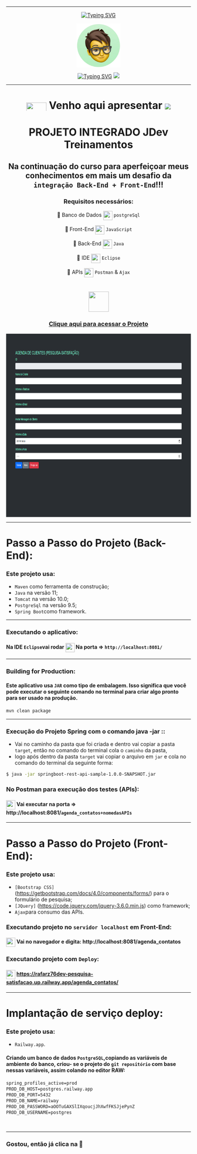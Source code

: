 ***

<div align="center">

[![Typing SVG](https://readme-typing-svg.herokuapp.com?font=Fira+Code&weight=700&size=25&pause=1000&color=6035DF&center=true&vCenter=true&width=435&lines=Olá👋+sou+Rafael+Raizer)](https://git.io/typing-svg)

<img height="120em" src="images/ImagemDevRafa.png"  align="center">

<a href="https://git.io/typing-svg" align="center"><img src="https://readme-typing-svg.herokuapp.com?font=Fira+Code&weight=700&size=24&pause=1000&color=120A2A&center=true&vCenter=true&width=435&lines=Desenvolvedor+Front+End+Júnior" alt="Typing SVG" /></a>  <img src="https://media.giphy.com/media/l1J9sBOqBIvnafnUc/giphy.gif" width="70">

***
# <img src="https://media.giphy.com/media/XwcRflO9HD0Sk6RaRM/giphy.gif" align="center" height="25" width="55"> Venho aqui apresentar <img src="https://media.giphy.com/media/LmqitTYGsNMiWu3VWO/giphy.gif" align="center" width="65"> 


  # PROJETO INTEGRADO JDev Treinamentos

## Na continuação do curso para  aperfeiçoar meus conhecimentos em mais um desafio da ```integração Back-End + Front-End```!!!

 ### Requisitos necessários:

🎯 Banco de Dados <img src="https://media.giphy.com/media/fXQqNrqKATCNwq6zin/giphy.gif" align="center" height="25" width="25"> ```postgreSql``` 

🎯 Front-End <img src="https://media.giphy.com/media/fXQqNrqKATCNwq6zin/giphy.gif" align="center" height="25" width="25"> ```JavaScript``` 

🎯 Back-End <img src="https://media.giphy.com/media/fXQqNrqKATCNwq6zin/giphy.gif" align="center" height="25" width="25"> ```Java```

🎯 IDE <img src="https://media.giphy.com/media/fXQqNrqKATCNwq6zin/giphy.gif" align="center" height="25" width="25"> ```Eclipse```

🎯 APIs <img src="https://media.giphy.com/media/fXQqNrqKATCNwq6zin/giphy.gif" align="center" height="25" width="25"> ```Postman``` & ```Ajax```

# <div align="center">
# <img src="https://media.giphy.com/media/9TFBxN300KpCUI6sBD/giphy.gif" align="center" height="55" width="55"> 
### [Clique aqui para acessar o Projeto](https://rafarz76dev-pesquisa-satisfacao.up.railway.app/agenda_contatos/)
 
  <img src="images/AGENDA-CLIENTES.png" align="center" height="500em" width="100%" href="https://rafarz76dev-pesquisa-satisfacao.up.railway.app/agenda_contatos/">

***
<div align="left">
  
# Passo a Passo do Projeto (Back-End):
### Este projeto usa:
- `Maven` como ferramenta de construção;
- `Java` na versão 11;
- `Tomcat` na versão 10.0;
- `PostgreSql` na versão 9.5;
- `Spring Boot`como framework.


---
### Executando o aplicativo:
#### Na IDE `Eclipse`vai rodar <img src="https://media.giphy.com/media/XwcRflO9HD0Sk6RaRM/giphy.gif" align="center" height="25" width="25"> Na porta => `http://localhost:8081/`
---
### Building for Production:
#### Este aplicativo usa `JAR` como tipo de embalagem. Isso significa que você pode executar o seguinte comando no terminal para criar algo pronto para ser usado na produção.

```bash
mvn clean package
```
---
### Execução do Projeto  Spring com o  comando java -jar ::
- Vai no caminho da pasta que foi criada e dentro vai copiar a pasta `target`, então no comando do terminal cola o `caminho` da pasta,
- logo após dentro da pasta `target` vai copiar o arquivo em `jar` e cola no comando do terminal da seguinte forma:

```bash
$ java -jar springboot-rest-api-sample-1.0.0-SNAPSHOT.jar  
```

### No Postman para execução dos testes (APIs):
#### <img src="https://media.giphy.com/media/XwcRflO9HD0Sk6RaRM/giphy.gif" align="center" height="25" width="25"> Vai executar na porta => http://localhost:8081/`agenda_contatos+nomedasAPIs`

***
# Passo a Passo do Projeto (Front-End): 

### Este projeto usa:
- `[Bootstrap CSS]` (https://getbootstrap.com/docs/4.0/components/forms/) para o formulário de pesquisa;
- `[JQuery]` (https://code.jquery.com/jquery-3.6.0.min.js) como framework;
- `Ajax`para consumo das APIs.

### Executando projeto no `servidor localhost` em Front-End:

#### <img src="https://media.giphy.com/media/XwcRflO9HD0Sk6RaRM/giphy.gif" align="center" height="25" width="25"> Vai no navegador e digita: http://localhost:8081/agenda_contatos

### Executando projeto com `Deploy`:

#### <img src="https://media.giphy.com/media/XwcRflO9HD0Sk6RaRM/giphy.gif" align="center" height="25" width="25"> https://rafarz76dev-pesquisa-satisfacao.up.railway.app/agenda_contatos/

---
# Implantação de serviço deploy:
### Este projeto usa:
- `Railway.app`.

#### Criando um banco de dados `PostgreSQL`,copiando as variáveis ​​de ambiente do banco, criou- se o projeto do `git repositório` com base nessas variáveis, assim colando no editor RAW:

```properties
spring_profiles_active=prod
PROD_DB_HOST=postgres.railway.app
PROD_DB_PORT=5432
PROD_DB_NAME=railway
PROD_DB_PASSWORD=aOOTuGAXSlIXqoucjJhXwfFKSJjePynZ
PROD_DB_USERNAME=postgres
```

<br>
  
---
### Gostou, então já clica na 🌟


  


